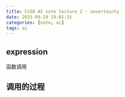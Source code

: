 ```yaml
---
title: Cs50 AI note lecture 2 - uncertainty
date: 2025-09-29 19:02:15
categories: [note, ai]
tags: ai
---
```


## expression 
函数调用

## 调用的过程

 
